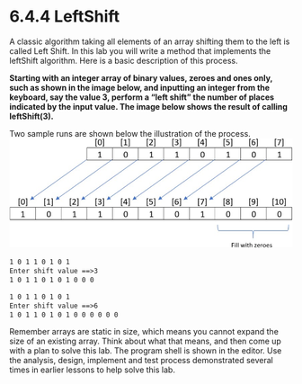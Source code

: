 # 6.4.4 LeftShift
A classic algorithm taking all elements of an array shifting them to the left is called Left Shift. In this lab you will write a method that implements the leftShift algorithm. Here is a basic description of this process.

<b>Starting with an integer array of binary values, zeroes and ones only, such as shown in the image below, and inputting an integer from the keyboard, say the value 3, perform a “left shift” the number of places indicated by the input value. The image below shows the result of calling leftShift(3).</b>

Two sample runs are shown below the illustration of the process.
![Screenshot](Left_Shift_Example_1.jpeg)

```
1 0 1 1 0 1 0 1
Enter shift value ==>3
1 0 1 1 0 1 0 1 0 0 0
```

```
1 0 1 1 0 1 0 1
Enter shift value ==>6
1 0 1 1 0 1 0 1 0 0 0 0 0 0
```

Remember arrays are static in size, which means you cannot expand the size of an existing array. Think about what that means, and then come up with a plan to solve this lab. The program shell is shown in the editor. Use the analysis, design, implement and test process demonstrated several times in earlier lessons to help solve this lab.